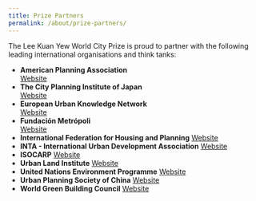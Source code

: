 ```yaml
---
title: Prize Partners
permalink: /about/prize-partners/
---
```


The Lee Kuan Yew World City Prize is proud to partner with the following leading international organisations and think tanks: 

- **American Planning Association** 
<br>[Website](http://www.planning.org)
- **The City Planning Institute of Japan** 
<br>[Website](http://https://www.cpij.or.jp/eng/)
- **European Urban Knowledge Network** 
<br>[Website](http://www.eukn.eu)
- **Fundación Metrópoli** 
<br>[Website](http://www.fundacion-metropoli.org)
- **International Federation for Housing and Planning**
[Website](https://www.ifhp.org/) 
- **INTA - International Urban Development Association**
[Website](https://inta-aivn.org/en/) 
- **ISOCARP** 
[Website](https://isocarp.org/)
- **Urban Land Institute** 
[Website](https://uli.org/)
- **United Nations Environment Programme**
[Website](https://www.unenvironment.org/) 
- **Urban Planning Society of China**
[Website](http://en.planning.org.cn/) 
- **World Green Building Council** 
[Website](https://www.worldgbc.org/)
